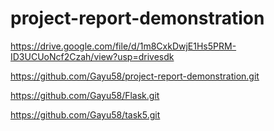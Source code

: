 # project-report-demonstration

https://drive.google.com/file/d/1m8CxkDwjE1Hs5PRM-ID3UCUoNcf2Czah/view?usp=drivesdk

https://github.com/Gayu58/project-report-demonstration.git

https://github.com/Gayu58/Flask.git

https://github.com/Gayu58/task5.git
